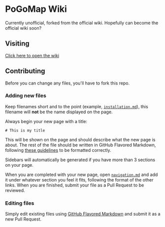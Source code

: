 # PoGoMap Wiki

Currently unofficial, forked from the official wiki. Hopefully can become the official wiki soon?

## Visiting

[Click here to open the wiki](https://www.jonaharagon.com/PoGoMapWiki/#!index.md)

## Contributing

Before you can change any files, you'll have to fork this repo.

### Adding new files

Keep filenames short and to the point (example, [`installation.md`](installation.md)), this filename will **not** be the name displayed on the page.

Always begin your new page with a title:

```
# This is my title
```

This will be shown on the page and should describe what the new page is about. The rest of the file should be written in GitHub Flavored Markdown, following [these guidelines](https://guides.github.com/features/mastering-markdown/) to be formatted correctly.

Sidebars will automatically be generated if you have more than 3 sections on your page.

When you are completed with your new page, open [`navigation.md`](navigation.md) and add it under whatever section you feel it fits, following the format of the other links. When you are finished, submit your file as a Pull Request to be reviewed.

### Editing files

Simply edit existing files using [GitHub Flavored Markdown](https://guides.github.com/features/mastering-markdown/) and submit it as a new Pull Request.
